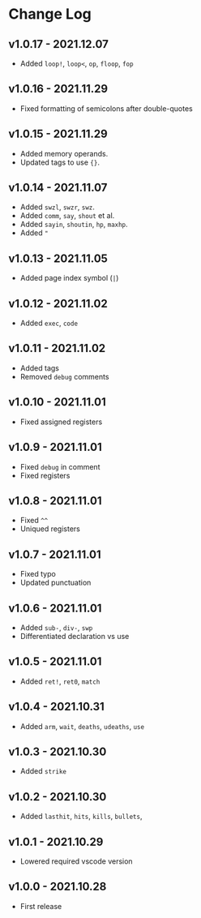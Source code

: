 # Change Log

## v1.0.17 - 2021.12.07
* Added `loop!`, `loop<`, `op`, `floop`, `fop`

## v1.0.16 - 2021.11.29
* Fixed formatting of semicolons after double-quotes

## v1.0.15 - 2021.11.29
* Added memory operands.
* Updated tags to use `{}`.

## v1.0.14 - 2021.11.07
* Added `swzl`, `swzr`, `swz`.
* Added `comm`, `say`, `shout` et al.
* Added `sayin`, `shoutin`, `hp`, `maxhp`.
* Added `"`

## v1.0.13 - 2021.11.05
* Added page index symbol (`|`)

## v1.0.12 - 2021.11.02
* Added `exec`, `code`

## v1.0.11 - 2021.11.02
* Added tags
* Removed `debug` comments

## v1.0.10 - 2021.11.01
* Fixed assigned registers

## v1.0.9 - 2021.11.01
* Fixed `debug` in comment
* Fixed registers

## v1.0.8 - 2021.11.01
* Fixed `^^`
* Uniqued registers

## v1.0.7 - 2021.11.01
* Fixed typo
* Updated punctuation

## v1.0.6 - 2021.11.01
* Added `sub-`, `div-`, `swp`
* Differentiated declaration vs use

## v1.0.5 - 2021.11.01
* Added `ret!`, `ret0`, `match`

## v1.0.4 - 2021.10.31
* Added `arm`, `wait`, `deaths`, `udeaths`, `use`

## v1.0.3 - 2021.10.30
* Added `strike`

## v1.0.2 - 2021.10.30
* Added `lasthit`, `hits`, `kills`, `bullets`,

## v1.0.1 - 2021.10.29
* Lowered required vscode version

## v1.0.0 - 2021.10.28
* First release
